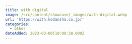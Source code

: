 ```yaml
---
title: with digital
image: /src/content/showcase/_images/with-digital.webp
url: 'https://with.kodansha.co.jp/'
categories:
  - other
dateAdded: 2023-03-06T18:09:38.000Z
---
```



